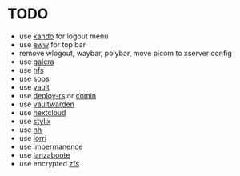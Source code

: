 # TODO

- use [kando](https://github.com/kando-menu/kando) for logout menu
- use [eww](https://github.com/elkowar/eww) for top bar
- remove wlogout, waybar, polybar, move picom to xserver config
- use [galera](https://galeracluster.com/)
- use [nfs](https://en.wikipedia.org/wiki/Network_File_System)
- use [sops](https://github.com/Mic92/sops-nix)
- use [vault](https://github.com/hashicorp/vault)
- use [deploy-rs](https://github.com/serokell/deploy-rs) or
  [comin](https://github.com/nlewo/comin)
- use [vaultwarden](https://github.com/dani-garcia/vaultwarden)
- use [nextcloud](https://github.com/nextcloud/server)
- use [stylix](https://github.com/danth/stylix)
- use [nh](https://github.com/viperML/nh)
- use [lorri](https://github.com/nix-community/lorri/)
- use [impermanence](https://github.com/nix-community/impermanence)
- use [lanzaboote](https://github.com/nix-community/lanzaboote)
- use encrypted
  [zfs](https://discourse.nixos.org/t/unlock-encrypted-zfs-via-ssh-on-boot)
